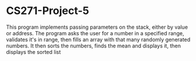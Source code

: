 # CS271-Project-5
This program implements passing parameters on the stack, either by value or address. The program asks the user for a number in a specified range, validates it's in range, then fills an array with that many randomly generated numbers. It then sorts the numbers, finds the mean and displays it, then displays the sorted list
